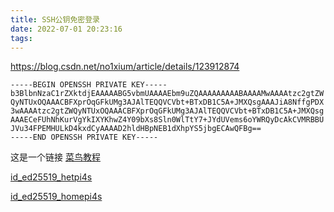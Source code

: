 ```yaml
---
title: SSH公钥免密登录
date: 2022-07-01 20:23:16
tags:
---
```



https://blog.csdn.net/no1xium/article/details/123912874


```raspberry4+
-----BEGIN OPENSSH PRIVATE KEY-----
b3BlbnNzaC1rZXktdjEAAAAABG5vbmUAAAAEbm9uZQAAAAAAAAABAAAAMwAAAAtzc2gtZW
QyNTUxOQAAACBFXprOqGFkUMg3AJAlTEQQVCVbt+BTxDB1C5A+JMXQsgAAAJiA8NffgPDX
3wAAAAtzc2gtZWQyNTUxOQAAACBFXprOqGFkUMg3AJAlTEQQVCVbt+BTxDB1C5A+JMXQsg
AAAECeFUhNhKurVgYkIXYKhwZ4Y09bXs8Sln0WlTtY7+JYdUVems6oYWRQyDcAkCVMRBBU
JVu34FPEMHULkD4kxdCyAAAAD2hldHBpNEB1dXhpYS5jbgECAwQFBg==
-----END OPENSSH PRIVATE KEY-----

```


这是一个链接 [菜鸟教程](https://www.runoob.com)

[id_ed25519_hetpi4s](id_ed25519_hetpi4s "公司树莓派4B+")

[id_ed25519_homepi4s](id_ed25519_homepi4s "HOME树莓派4B+")
